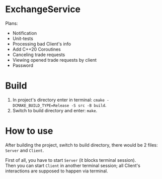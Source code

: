 # ExchangeService

Plans:
 - Notification
 - Unit-tests
 - Processing bad Client's info
 - Add C++20 Coroutines
 - Canceling trade requests
 - Viewing opened trade requests by client
 - Password

# Build
1. In project's directory enter in terminal: `cmake -DCMAKE_BUILD_TYPE=Release -S src -B build`.
2. Switch to build directory and enter: `make`.

# How to use
After building the project, switch to build directory, there would be 2 files: `Server` and `Client`.

First of all, you have to start `Server` (it blocks terminal session).<br>
Then you can start `Client` in another terminal session; all Client's interactions are supposed to happen via terminal.